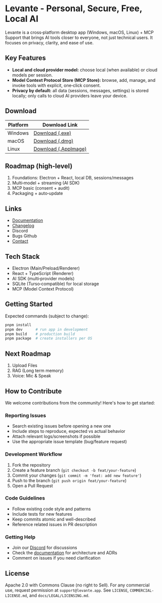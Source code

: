 # Levante - Personal, Secure, Free, Local AI


Levante is a cross‑platform desktop app (Windows, macOS, Linux) + MCP Support that brings AI tools closer to everyone, not just technical users. It focuses on privacy, clarity, and ease of use.

## Key Features
- **Local and cloud provider model:** choose local (when available) or cloud models per session.
- **Model Context Protocol Store (MCP Store):** browse, add, manage, and invoke tools with explicit, one‑click consent.
- **Privacy by default:** all data (sessions, messages, settings) is stored locally; only calls to cloud AI providers leave your device.

## Download

| Platform | Download Link |
|----------|---------------|
| Windows  | [Download (.exe)](https://github.com/levante-app/releases/latest/download/Levante-Setup.exe) |
| macOS    | [Download (.dmg)](https://github.com/levante-app/releases/latest/download/Levante.dmg) |
| Linux    | [Download (.AppImage)](https://github.com/levante-app/releases/latest/download/Levante.AppImage) |



## Roadmap (high‑level)
1) Foundations: Electron + React, local DB, sessions/messages
2) Multi‑model + streaming (AI SDK)
3) MCP basic (consent + audit)
4) Packaging + auto‑update

## Links
- [Documentation](./docs/)
- [Changelog](./docs/changelog.md)
- Discord
- Bugs Github
- [Contact](https://levante.app/contact)


## Tech Stack
- Electron (Main/Preload/Renderer)
- React + TypeScript (Renderer)
- AI SDK (multi‑provider models)
- SQLite (Turso‑compatible) for local storage
- MCP (Model Context Protocol)

## Getting Started

Expected commands (subject to change):
```bash
pnpm install
pnpm dev      # run app in development
pnpm build    # production build
pnpm package  # create installers per OS
```

## Next Roadmap

1) Upload Files
2) RAG (Long term memory)
3) Voice: Mic & Speak

## How to Contribute

We welcome contributions from the community! Here's how to get started:

### Reporting Issues
- Search existing issues before opening a new one
- Include steps to reproduce, expected vs actual behavior
- Attach relevant logs/screenshots if possible
- Use the appropriate issue template (bug/feature request)

### Development Workflow
1. Fork the repository
2. Create a feature branch (`git checkout -b feat/your-feature`)
3. Commit your changes (`git commit -m 'feat: add new feature'`)
4. Push to the branch (`git push origin feat/your-feature`)
5. Open a Pull Request

### Code Guidelines
- Follow existing code style and patterns
- Include tests for new features
- Keep commits atomic and well-described
- Reference related issues in PR description

### Getting Help
- Join our [Discord](https://discord.gg/levante) for discussions
- Check the [documentation](./docs/) for architecture and ADRs
- Comment on issues if you need clarification



## License

Apache 2.0 with Commons Clause (no right to Sell). For any commercial use, request permission at `support@levante.app`. See `LICENSE`, `COMMERCIAL-LICENSE.md`, and `docs/LEGAL/LICENSING.md`.


